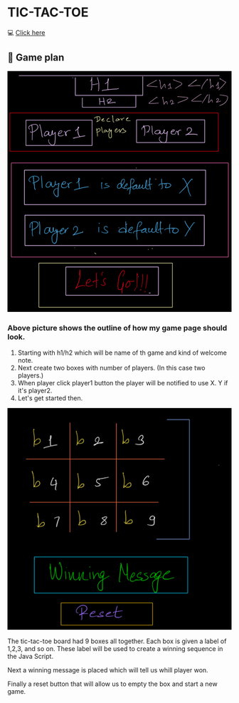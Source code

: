 # TIC-TAC-TOE 
:computer: [Click here]()
## :memo: Game plan
![image](https://raw.githubusercontent.com/Seema987/Tic-Tac-Toe/main/IMG_9071.jpg)

### Above picture shows the outline of how my game page should look. 

1. Starting with h1/h2 which will be name of th game and kind of welcome note. 
2. Next create two boxes with number of players. (In this case two players.)
3. When player click player1 button the player will be notified to use X.  Y if it's player2. 
4. Let's  get started then. 


![boxes](https://raw.githubusercontent.com/Seema987/Tic-Tac-Toe/main/IMG_9072.jpg) 


The tic-tac-toe board had 9 boxes all together. Each box is given a label of 1,2,3, and  so on. These label will be used to create a winning sequence in the Java Script. 

Next a winning message is placed which will tell us whill player won.

Finally a reset button that will allow us to empty the box and start a new game. 







